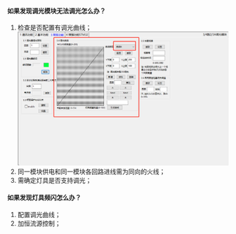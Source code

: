 #### 如果发现调光模块无法调光怎么办？
1. 检查是否配置有调光曲线；
![调光曲线配置](../img/001.png)
2. 同一模块供电和同一模块各回路进线需为同向的火线；
3. 需确定灯具是否支持调光；

#### 如果发现灯具频闪怎么办？
1. 配置调光曲线；
2. 加恒流源控制；
